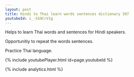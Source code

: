 ```yaml
---
layout: post
title: Hindi to Thai learn words sentences dictionary 397 
youtubeId: i_-SS9CrV1g
---
```

 
 
Helps to learn Thai words and sentences for Hindi speakers.

Opportunitiy to repeat the words sentences. 

Practice Thai language. 
 
{% include youtubePlayer.html id=page.youtubeId %}
 
 
{% include analytics.html %}